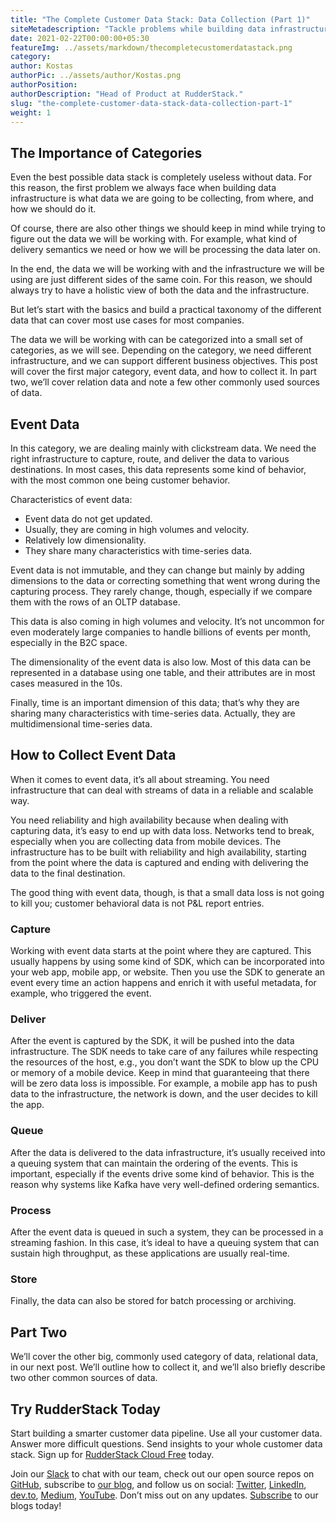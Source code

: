 ```yaml
---
title: "The Complete Customer Data Stack: Data Collection (Part 1)"
siteMetadescription: "Tackle problems while building data infrastructure for your organization - what data you are going collect, from where, and how to do it"
date: 2021-02-22T00:00:00+05:30
featureImg: ../assets/markdown/thecompletecustomerdatastack.png
category:
author: Kostas
authorPic: ../assets/author/Kostas.png
authorPosition:
authorDescription: "Head of Product at RudderStack."
slug: "the-complete-customer-data-stack-data-collection-part-1"
weight: 1
---
```


## The Importance of Categories

Even the best possible data stack is completely useless without data. For this reason, the first problem we always face when building data infrastructure is what data we are going to be collecting, from where, and how we should do it. 

Of course, there are also other things we should keep in mind while trying to figure out the data we will be working with. For example, what kind of delivery semantics we need or how we will be processing the data later on.

In the end, the data we will be working with and the infrastructure we will be using are just different sides of the same coin. For this reason, we should always try to have a holistic view of both the data and the infrastructure.

But let’s start with the basics and build a practical taxonomy of the different data that can cover most use cases for most companies.

The data we will be working with can be categorized into a small set of categories, as we will see. Depending on the category, we need different infrastructure, and we can support different business objectives. This post will cover the first major category, event data, and how to collect it. In part two, we’ll cover relation data and note a few other commonly used sources of data. 


## Event Data

In this category, we are dealing mainly with clickstream data. We need the right infrastructure to capture, route, and deliver the data to various destinations. In most cases, this data represents some kind of behavior, with the most common one being customer behavior. 

Characteristics of event data:



*   Event data do not get updated.
*   Usually, they are coming in high volumes and velocity.
*   Relatively low dimensionality.
*   They share many characteristics with time-series data.

Event data is not immutable, and they can change but mainly by adding dimensions to the data or correcting something that went wrong during the capturing process. They rarely change, though, especially if we compare them with the rows of an OLTP database. 

This data is also coming in high volumes and velocity. It’s not uncommon for even moderately large companies to handle billions of events per month, especially in the B2C space. 

The dimensionality of the event data is also low. Most of this data can be represented in a database using one table, and their attributes are in most cases measured in the 10s. 

Finally, time is an important dimension of this data; that’s why they are sharing many characteristics with time-series data. Actually, they are multidimensional time-series data. 


## How to Collect Event Data

When it comes to event data, it’s all about streaming. You need infrastructure that can deal with streams of data in a reliable and scalable way.

You need reliability and high availability because when dealing with capturing data, it’s easy to end up with data loss. Networks tend to break, especially when you are collecting data from mobile devices. The infrastructure has to be built with reliability and high availability, starting from the point where the data is captured and ending with delivering the data to the final destination.

The good thing with event data, though, is that a small data loss is not going to kill you; customer behavioral data is not P&L report entries.

### Capture
Working with event data starts at the point where they are captured. This usually happens by using some kind of SDK, which can be incorporated into your web app, mobile app, or website. Then you use the SDK to generate an event every time an action happens and enrich it with useful metadata, for example, who triggered the event. 

### Deliver
After the event is captured by the SDK, it will be pushed into the data infrastructure. The SDK needs to take care of any failures while respecting the resources of the host, e.g., you don’t want the SDK to blow up the CPU or memory of a mobile device. Keep in mind that guaranteeing that there will be zero data loss is impossible. For example, a mobile app has to push data to the infrastructure, the network is down, and the user decides to kill the app. 

### Queue
After the data is delivered to the data infrastructure, it’s usually received into a queuing system that can maintain the ordering of the events. This is important, especially if the events drive some kind of behavior. This is the reason why systems like Kafka have very well-defined ordering semantics. 

### Process
After the event data is queued in such a system, they can be processed in a streaming fashion. In this case, it’s ideal to have a queuing system that can sustain high throughput, as these applications are usually real-time. 

### Store
Finally, the data can also be stored for batch processing or archiving.  


## Part Two

We’ll cover the other big, commonly used category of data, relational data, in our next post. We’ll outline how to collect it, and we’ll also briefly describe two other common sources of data. 

## Try RudderStack Today

Start building a smarter customer data pipeline. Use all your customer data. Answer more difficult questions. Send insights to your whole customer data stack. Sign up for [RudderStack Cloud Free](https://app.rudderlabs.com/signup?type=freetrial) today.

Join our [Slack](https://resources.rudderstack.com/join-rudderstack-slack) to chat with our team, check out our open source repos on [GitHub](https://github.com/rudderlabs), subscribe to [our blog](https://rudderstack.com/blog/), and follow us on social: [Twitter](https://twitter.com/RudderStack), [LinkedIn](https://www.linkedin.com/company/rudderlabs/), [dev.to](https://dev.to/rudderstack), [Medium](https://rudderstack.medium.com/), [YouTube](https://www.youtube.com/channel/UCgV-B77bV_-LOmKYHw8jvBw). Don’t miss out on any updates. [Subscribe](https://rudderstack.com/blog/) to our blogs today!